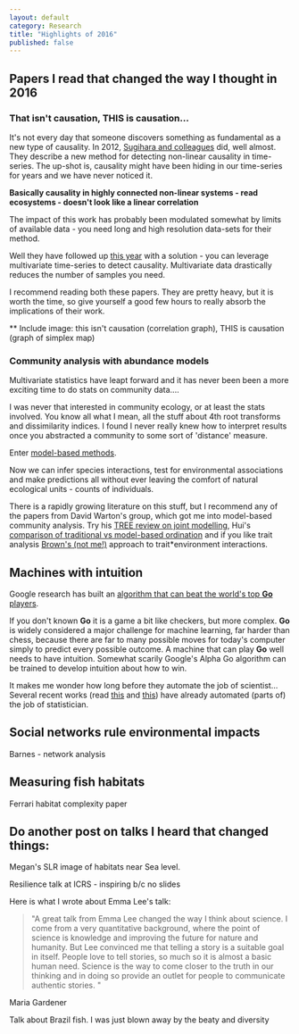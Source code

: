```yaml
---
layout: default
category: Research
title: "Highlights of 2016"
published: false
---
```



## Papers I read that changed the way I thought in 2016


### That isn't causation, THIS is causation...

It's not every day that someone discovers something as fundamental as a new type of causality. In 2012, [Sugihara and colleagues]() did, well almost. They describe a new method for detecting non-linear causality in time-series. The up-shot is, causality might have been hiding in our time-series for years and we have never noticed it.

**Basically causality in highly connected non-linear systems - read ecosystems - doesn't look like a linear correlation**

The impact of this work has probably been modulated somewhat by limits of available data - you need long and high resolution data-sets for their method.

Well they have followed up [this year]() with a solution - you can leverage multivariate time-series to detect causality. Multivariate data drastically reduces the number of samples you need.

I recommend reading both these papers. They are pretty heavy, but it is worth the time, so give yourself a good few hours to really absorb the implications of their work.

** Include image: this isn't causation (correlation graph), THIS is causation (graph of simplex map)

### Community analysis with abundance models

Multivariate statistics have leapt forward and it has never been been a more exciting time to do stats on community data....

I was never that interested in community ecology, or at least the stats involved. You know all what I mean, all the stuff about 4th root transforms and dissimilarity indices. I found I never really knew how to interpret results once you abstracted  a community to some sort of 'distance' measure.

Enter [model-based methods]().

Now we can infer species interactions, test for environmental associations and make predictions all without ever leaving the comfort of natural ecological units - counts of individuals.

There is a rapidly growing literature on this stuff, but I recommend any of the papers from David Warton's group, which got me into model-based community analysis. Try his [TREE review on joint modelling](), Hui's [comparison of traditional vs model-based ordination]() and if you like trait analysis [Brown's  (not me!)]() approach to trait*environment interactions.

## Machines with intuition

Google research has built an [algorithm that can beat the world's top **Go** players]().

If you don't known **Go** it is a game a bit like checkers, but more complex. **Go** is widely considered a major challenge for machine learning, far harder than chess, because there are far to many possible moves for today's computer simply to predict every possible outcome. A machine that can play **Go** well needs to have intuition.  Somewhat scarily Google's Alpha Go algorithm can be trained to develop intuition about how to win.

It makes me wonder how long before they automate the job of scientist... Several recent works (read [this]() and [this]()) have already automated (parts of) the job of statistician.

## Social networks rule environmental impacts

Barnes - network analysis

## Measuring fish habitats
Ferrari habitat complexity paper



## Do another post on talks I heard that changed things:

Megan's SLR image of habitats near Sea level.

Resilience talk at ICRS - inspiring b/c no slides

Here is what I wrote about Emma Lee's talk:

> "A great talk from Emma Lee changed the way I think about science. I come from a very quantitative background, where the point of science is knowledge and improving the future for nature and humanity. But Lee convinced me that telling a story is a suitable goal in itself. People love to tell stories, so much so it is almost a basic human need. Science is the way to come closer to the truth in our thinking and in doing so provide an outlet for people to communicate authentic stories.  "

Maria Gardener


Talk about Brazil fish. I was just blown away by the beaty and diversity
